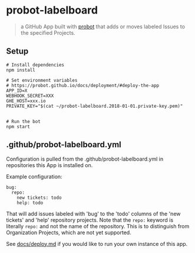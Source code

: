 # probot-labelboard

> a GitHub App built with [probot](https://github.com/probot/probot) that
> adds or moves labeled Issues to the specified Projects.


## Setup

```
# Install dependencies
npm install

# Set environment variables
# https://probot.github.io/docs/deployment/#deploy-the-app
APP_ID=X
WEBHOOK_SECRET=XXX
GHE_HOST=xxx.io
PRIVATE_KEY="$(cat ~/probot-labelboard.2018-01-01.private-key.pem)"


# Run the bot
npm start
```

## .github/probot-labelboard.yml

Configuration is pulled from the .github/probot-labelboard.yml in repositories this App is installed on. 

Example configuration:

```
bug:
  repo:
    new tickets: todo
    help: todo
```

That will add issues labeled with 'bug' to the 'todo' columns of the 'new tickets' and 'help'
repository projects. Note that the `repo:` keyword is literally `repo:` and not the name of
the repository. This is to distinguish from Organization Projects, which are not yet supported.

See [docs/deploy.md](docs/deploy.md) if you would like to run your own instance of this app.

